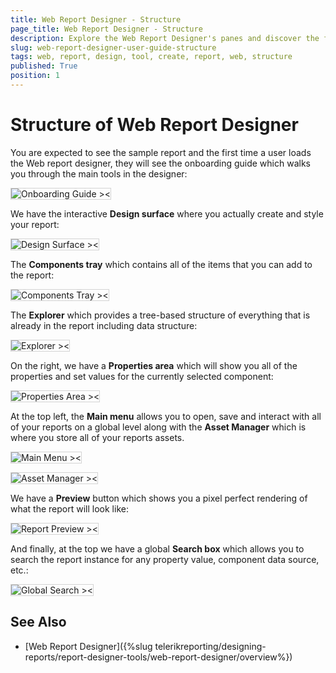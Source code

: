 ```yaml
---
title: Web Report Designer - Structure
page_title: Web Report Designer - Structure
description: Explore the Web Report Designer's panes and discover the features it offers.
slug: web-report-designer-user-guide-structure
tags: web, report, design, tool, create, report, web, structure 
published: True
position: 1
---
```


<style>
img[alt$="><"] {
  border: 1px solid lightgrey;
}
</style>

# Structure of Web Report Designer

You are expected to see the sample report and the first time a user loads the Web report designer, they will see the onboarding guide which walks you through the main tools in the designer:

![Onboarding Guide ><](images/wrd-onboarding-guide.png)    

We have the interactive **Design surface** where you actually create and style your report:

![Design Surface ><](images/wrd-design-surface.png)    

The **Components tray** which contains all of the items that you can add to the report:

![Components Tray ><](images/wrd-components-tray.png)   

The **Explorer** which provides a tree-based structure of everything that is already in the report including data structure:

![Explorer ><](images/wrd-explorer.png)   

On the right, we have a **Properties area** which will show you all of the properties and set values for the currently selected component:

![Properties Area ><](images/wrd-properties-area.png)  

At the top left, the **Main menu** allows you to open, save and interact with all of your reports on a global level along with the **Asset Manager** which is where you store all of your reports assets.

![Main Menu ><](images/wrd-main-menu.png)  

![Asset Manager ><](images/wrd-asset-manager.png)    

We have a **Preview** button which shows you a pixel perfect rendering of what the report will look like:

![Report Preview ><](images/wrd-preview-button.png)  

And finally, at the top we have a global **Search box** which allows you to search the report instance for any property value, component data source, etc.:

![Global Search ><](images/wrd-global-search.png) 

## See Also

* [Web Report Designer]({%slug telerikreporting/designing-reports/report-designer-tools/web-report-designer/overview%})


